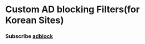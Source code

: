 # Custom AD blocking Filters(for Korean Sites)
### Subscribe [adblock](https://finallycometolife.github.io/honeysaeromFilter/filter/honeysaerom-kor-filter.txt)



